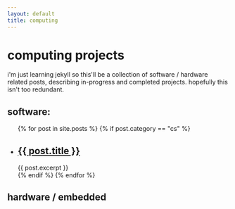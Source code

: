 ```yaml
---
layout: default
title: computing
---
```

# computing projects
i'm just learning jekyll so this'll be a collection of software / hardware related posts, describing in-progress and completed projects. hopefully this isn't too redundant.


## software:
<ul>
    {% for post in site.posts %}
        {% if post.category == "cs" %}
        <li>
        <h2><a href="{{ post.url }}">{{ post.title }}</a></h2>
        {{ post.excerpt }}
        </li>
        {% endif %}
    {% endfor %}
</ul>

## hardware / embedded